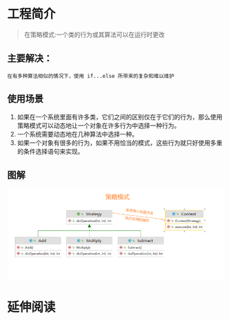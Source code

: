 # 工程简介
> 在策略模式:一个类的行为或其算法可以在运行时更改      

## 主要解决：
    在有多种算法相似的情况下，使用 if...else 所带来的复杂和难以维护
## 使用场景
1. 如果在一个系统里面有许多类，它们之间的区别仅在于它们的行为，那么使用策略模式可以动态地让一个对象在许多行为中选择一种行为。 
2. 一个系统需要动态地在几种算法中选择一种。 
3. 如果一个对象有很多的行为，如果不用恰当的模式，这些行为就只好使用多重的条件选择语句来实现。
## 图解
![img.png](img.png)
# 延伸阅读


